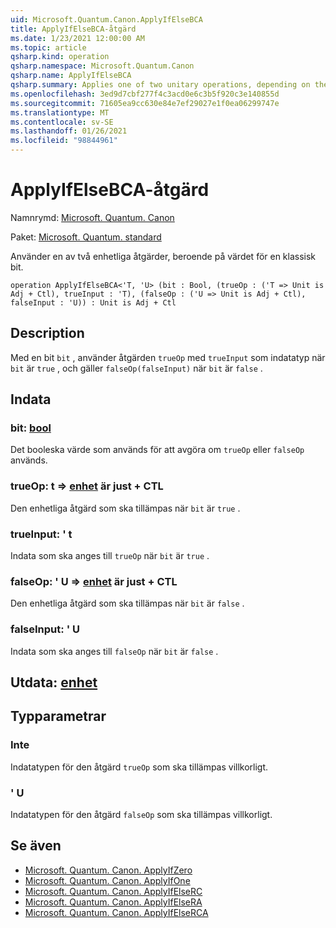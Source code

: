 ```yaml
---
uid: Microsoft.Quantum.Canon.ApplyIfElseBCA
title: ApplyIfElseBCA-åtgärd
ms.date: 1/23/2021 12:00:00 AM
ms.topic: article
qsharp.kind: operation
qsharp.namespace: Microsoft.Quantum.Canon
qsharp.name: ApplyIfElseBCA
qsharp.summary: Applies one of two unitary operations, depending on the value of a classical bit.
ms.openlocfilehash: 3ed9d7cbf277f4c3acd0e6c3b5f920c3e140855d
ms.sourcegitcommit: 71605ea9cc630e84e7ef29027e1f0ea06299747e
ms.translationtype: MT
ms.contentlocale: sv-SE
ms.lasthandoff: 01/26/2021
ms.locfileid: "98844961"
---
```

# <a name="applyifelsebca-operation"></a>ApplyIfElseBCA-åtgärd

Namnrymd: [Microsoft. Quantum. Canon](xref:Microsoft.Quantum.Canon)

Paket: [Microsoft. Quantum. standard](https://nuget.org/packages/Microsoft.Quantum.Standard)


Använder en av två enhetliga åtgärder, beroende på värdet för en klassisk bit.

```qsharp
operation ApplyIfElseBCA<'T, 'U> (bit : Bool, (trueOp : ('T => Unit is Adj + Ctl), trueInput : 'T), (falseOp : ('U => Unit is Adj + Ctl), falseInput : 'U)) : Unit is Adj + Ctl
```


## <a name="description"></a>Description

Med en bit `bit` , använder åtgärden `trueOp` med `trueInput` som indatatyp när `bit` är `true` , och gäller `falseOp(falseInput)` när `bit` är `false` .

## <a name="input"></a>Indata

### <a name="bit--bool"></a>bit: [bool](xref:microsoft.quantum.lang-ref.bool)

Det booleska värde som används för att avgöra om `trueOp` eller `falseOp` används.


### <a name="trueop--t--unit--is-adj--ctl"></a>trueOp: t => [enhet](xref:microsoft.quantum.lang-ref.unit)  är just + CTL

Den enhetliga åtgärd som ska tillämpas när `bit` är `true` .


### <a name="trueinput--t"></a>trueInput: ' t

Indata som ska anges till `trueOp` när `bit` är `true` .


### <a name="falseop--u--unit--is-adj--ctl"></a>falseOp: ' U => [enhet](xref:microsoft.quantum.lang-ref.unit)  är just + CTL

Den enhetliga åtgärd som ska tillämpas när `bit` är `false` .


### <a name="falseinput--u"></a>falseInput: ' U

Indata som ska anges till `falseOp` när `bit` är `false` .



## <a name="output--unit"></a>Utdata: [enhet](xref:microsoft.quantum.lang-ref.unit)



## <a name="type-parameters"></a>Typparametrar

### <a name="t"></a>Inte

Indatatypen för den åtgärd `trueOp` som ska tillämpas villkorligt.
### <a name="u"></a>' U

Indatatypen för den åtgärd `falseOp` som ska tillämpas villkorligt.

## <a name="see-also"></a>Se även

- [Microsoft. Quantum. Canon. ApplyIfZero](xref:Microsoft.Quantum.Canon.ApplyIfZero)
- [Microsoft. Quantum. Canon. ApplyIfOne](xref:Microsoft.Quantum.Canon.ApplyIfOne)
- [Microsoft. Quantum. Canon. ApplyIfElseRC](xref:Microsoft.Quantum.Canon.ApplyIfElseRC)
- [Microsoft. Quantum. Canon. ApplyIfElseRA](xref:Microsoft.Quantum.Canon.ApplyIfElseRA)
- [Microsoft. Quantum. Canon. ApplyIfElseRCA](xref:Microsoft.Quantum.Canon.ApplyIfElseRCA)